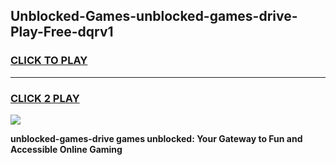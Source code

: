 
## Unblocked-Games-unblocked-games-drive-Play-Free-dqrv1
<h3>
<a href="https://premium76.site?title=unblocked-games-drive&ref=18A">CLICK TO PLAY</a></h3>
<hr>

<h3>
<a href="https://premium76.site?title=unblocked-games-drive&ref=18A">CLICK 2 PLAY</a>
  
</h3>

<a href="https://premium76.site?title=unblocked-games-drive&ref=18A"><img src="https://clearcache.store/games.png"></a>


**unblocked-games-drive games unblocked: Your Gateway to Fun and Accessible Online Gaming**
